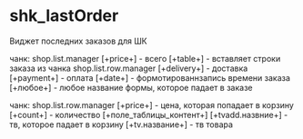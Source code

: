 # shk_lastOrder
Виджет последних заказов для ШК

чанк: shop.list.manager
[+price+] - всего
[+table+] - вставляет строки заказа из чанка shop.list.row.manager
[+delivery+] - доставка
[+payment+] - оплата
[+date+] - формотированнзапись времени заказа
[+любое+] - любое название формы, которое падает в заказе

чанк: shop.list.row.manager
[+price+] - цена, которая попадает в корзину
[+count+] - количество
[+поле_таблицы_контент+]
[+tvadd.назвние+] - тв, которое падает в корзину
[+tv.название+] - тв товара
